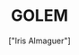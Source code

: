 ---
title: 'GOLEM'
description: 'El unicornio es una criatura mitológica del folclore europeo representada habitualmente como un caballo blanco con patas de antílope, ojos y pelo de cabra y un cuerno en la frente.'
pubDate: '2024-03-29T01:21:01.613Z'
heroImage: '/golem.jpeg'
categories: ['Caballo', 'unicornios','terror', 'mitologia', 'leyenda']
tags: ['caballo', 'cuerno', 'mitologico', 'Peliculas', 'spelaje']
author: '["Iris Almaguer"]'
---